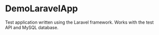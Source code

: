 # DemoLaravelApp
Test application written using the Laravel framework. Works with the test API and MySQL database.
